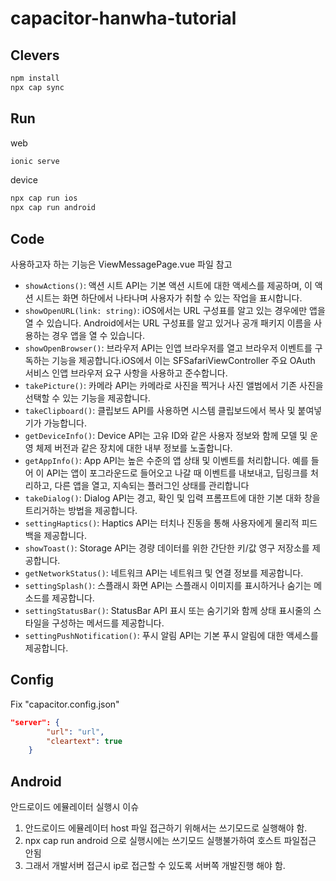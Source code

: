 # capacitor-hanwha-tutorial



## Clevers

```bash
npm install 
npx cap sync
```

## Run

web
```bash
ionic serve
```

device
```bash
npx cap run ios
npx cap run android
```

## Code 

사용하고자 하는 기능은 ViewMessagePage.vue 파일 참고

- `showActions()`: 액션 시트 API는 기본 액션 시트에 대한 액세스를 제공하며, 이 액션 시트는 화면 하단에서 나타나며 사용자가 취할 수 있는 작업을 표시합니다.
- `showOpenURL(link: string)`: iOS에서는 URL 구성표를 알고 있는 경우에만 앱을 열 수 있습니다. Android에서는 URL 구성표를 알고 있거나 공개 패키지 이름을 사용하는 경우 앱을 열 수 있습니다.
- `showOpenBrowser()`: 브라우저 API는 인앱 브라우저를 열고 브라우저 이벤트를 구독하는 기능을 제공합니다.iOS에서 이는 SFSafariViewController 주요 OAuth 서비스 인앱 브라우저 요구 사항을 사용하고 준수합니다.
- `takePicture()`: 카메라 API는 카메라로 사진을 찍거나 사진 앨범에서 기존 사진을 선택할 수 있는 기능을 제공합니다.
- `takeClipboard()`: 클립보드 API를 사용하면 시스템 클립보드에서 복사 및 붙여넣기가 가능합니다.
- `getDeviceInfo()`: Device API는 고유 ID와 같은 사용자 정보와 함께 모델 및 운영 체제 버전과 같은 장치에 대한 내부 정보를 노출합니다.
- `getAppInfo()`: App API는 높은 수준의 앱 상태 및 이벤트를 처리합니다. 예를 들어 이 API는 앱이 포그라운드로 들어오고 나갈 때 이벤트를 내보내고, 딥링크를 처리하고, 다른 앱을 열고, 지속되는 플러그인 상태를 관리합니다
- `takeDialog()`: Dialog API는 경고, 확인 및 입력 프롬프트에 대한 기본 대화 창을 트리거하는 방법을 제공합니다.
- `settingHaptics()`: Haptics API는 터치나 진동을 통해 사용자에게 물리적 피드백을 제공합니다.
- `showToast()`: Storage API는 경량 데이터를 위한 간단한 키/값 영구 저장소를 제공합니다.
- `getNetworkStatus()`: 네트워크 API는 네트워크 및 연결 정보를 제공합니다.
- `settingSplash()`: 스플래시 화면 API는 스플래시 이미지를 표시하거나 숨기는 메소드를 제공합니다.
- `settingStatusBar()`: StatusBar API 표시 또는 숨기기와 함께 상태 표시줄의 스타일을 구성하는 메서드를 제공합니다.
- `settingPushNotification()`: 푸시 알림 API는 기본 푸시 알림에 대한 액세스를 제공합니다.

## Config
Fix "capacitor.config.json"
<docgen-index>

```json
"server": {
    	"url": "url",
    	"cleartext": true
  	}
```


## Android 
안드로이드 에뮬레이터 실행시 이슈 
1. 안드로이드 에뮬레이터 host 파일 접근하기 위해서는 쓰기모드로 실행해야 함.
2. npx cap run android 으로 실행시에는 쓰기모드 실행불가하여 호스트 파일접근 안됨
3. 그래서 개발서버 접근시 ip로 접근할 수 있도록 서버쪽 개발진행 해야 함.  

</docgen-index>